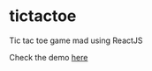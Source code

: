 # tictactoe

Tic tac toe game mad using ReactJS

Check the demo [here](https://tuily.github.io/tictactoe/)
